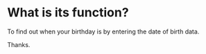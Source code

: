 # What is its function?
To find out when your birthday is by entering the date of birth data.



Thanks.
